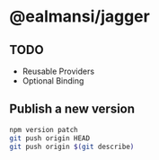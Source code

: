# @ealmansi/jagger

## TODO

- Reusable Providers
- Optional Binding

## Publish a new version

```sh
npm version patch
git push origin HEAD
git push origin $(git describe)
```
